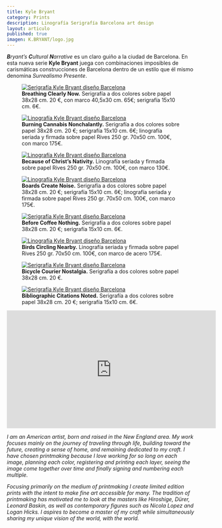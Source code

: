 ```yaml
---
title: Kyle Bryant
category: Prints
description: Linografía Serigrafía Barcelona art design 
layout: articulo
published: true
imagen: K.BRYANT/logo.jpg
---
```

_**B**ryant’s **C**ultural **N**arrative_ es un claro guiño a la ciudad de Barcelona. En esta nueva serie **Kyle Bryant** juega con combinaciones imposibles de carismáticas construcciones de Barcelona dentro de un estilo que él mismo denomina  _Surrealismo Presente_.

<div class="figure-group">
<figure>
	<a href="/images/K.BRYANT/BREATHING.jpg"><img src="/images/K.BRYANT/BREATHING.jpg" alt="Serigrafía Kyle Bryant diseño Barcelona"></a>
	<figcaption><b>Breathing Clearly Now.</b>
	  Serigrafía a dos colores sobre papel 38x28 cm. 20 €, con marco 40,5x30 cm. 65€; serigrafía 15x10 cm. 6€.
	</figcaption>
</figure>

<figure>
	<a href="/images/K.BRYANT/BURNING.jpg"><img src="/images/K.BRYANT/BURNING.jpg" alt="Linografía Kyle Bryant diseño Barcelona"></a>
	<figcaption><b>Burning Cannabis Nonchalantly.</b>
	  Serigrafía a dos colores sobre papel 38x28 cm. 20 €; serigrafía 15x10 cm. 6€; linografía seriada y firmada sobre papel Rives 250 gr. 70x50 cm. 100€, con marco 175€.
	</figcaption>
</figure>

<figure>
	<a href="/images/K.BRYANT/BECAUSE.jpg"><img src="/images/K.BRYANT/BECAUSE.jpg" alt="Linografía Kyle Bryant diseño Barcelona"></a>
	<figcaption><b>Because of Christ’s Nativity.</b>
	Linografía seriada y firmada sobre papel Rives 250 gr. 70x50 cm. 100€, con marco 130€.
	</figcaption>
</figure>

<figure>
	<a href="/images/K.BRYANT/BOARDS.jpg"><img src="/images/K.BRYANT/BOARDS.jpg" alt="Linografía Kyle Bryant diseño Barcelona"></a>
	<figcaption><b>Boards Create Noise.</b>
	  Serigrafía a dos colores sobre papel 38x28 cm. 20 €; serigrafía 15x10 cm. 6€; linografía seriada y firmada sobre papel Rives 250 gr. 70x50 cm. 100€, con marco 175€.
	</figcaption>
</figure>

<figure>
	<a href="/images/K.BRYANT/BEFORE.jpg"><img src="/images/K.BRYANT/BEFORE.jpg" alt="Serigrafía Kyle Bryant diseño Barcelona"></a>
	<figcaption><b>Before Coffee Nothing.</b>
	  Serigrafía a dos colores sobre papel 38x28 cm. 20 €; serigrafía 15x10 cm. 6€.
	</figcaption>
</figure>

<figure>
	<a href="/images/K.BRYANT/birds-circling-nearby.jpg"><img src="/images/K.BRYANT/birds-circling-nearby.jpg" alt="Linografía Kyle Bryant diseño Barcelona"></a>
	<figcaption><b>Birds Circling Nearby.</b>
	  Linografía seriada y firmada sobre papel Rives 250 gr. 70x50 cm. 100€, con marco de acero 175€.
	</figcaption>
</figure>

<figure>
	<a href="/images/K.BRYANT/BICYCLE.jpg"><img src="/images/K.BRYANT/BICYCLE.jpg" alt="Serigrafía Kyle Bryant diseño Barcelona"></a>
	<figcaption><b>Bicycle Courier Nostalgia.</b>
	  Serigrafía a dos colores sobre papel 38x28 cm. 20 €.
	</figcaption>
</figure>

<figure>
	<a href="/images/K.BRYANT/BIBLIO.jpg"><img src="/images/K.BRYANT/BIBLIO.jpg" alt="Serigrafía Kyle Bryant diseño Barcelona"></a>
	<figcaption><b>Bibliographic Citations Noted.</b>
	  Serigrafía a dos colores sobre papel 38x28 cm. 20 €; serigrafía 15x10 cm. 6€.
	</figcaption>
</figure>
</div>

<iframe width="560" height="315" src="http://player.vimeo.com/video/31196636?title=0&byline=0&portrait=0" frameborder="0"> </iframe>

_I am an American artist, born and raised in the New England area. My work focuses mainly on the journey of traveling through life, building toward the future, creating a sense of home, and remaining dedicated to my craft. I have chosen printmaking because I love working for so long on each image, planning each color, registering and printing each layer, seeing the image come together over time and finally signing and numbering each multiple._

_Focusing primarily on the medium of printmaking I create limited edition prints with the intent to make fine art accessible for many. The tradition of printmaking has motivated me to look at the masters like Hiroshige, Dürer, Leonard Baskin, as well as contemporary figures such as Nicola Lopez and Logan Hicks. I aspires to become a master of my craft while simultaneously sharing my unique vision of the world, with the world._








